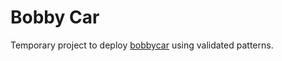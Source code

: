 # Bobby Car

Temporary project to deploy [bobbycar](https://github.com/sa-mw-dach/bobbycar) using validated patterns.
